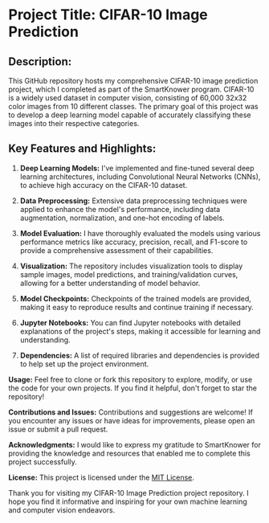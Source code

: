 # **Project Title:** CIFAR-10 Image Prediction

## **Description:**
This GitHub repository hosts my comprehensive CIFAR-10 image prediction project, which I completed as part of the SmartKnower program. CIFAR-10 is a widely used dataset in computer vision, consisting of 60,000 32x32 color images from 10 different classes. The primary goal of this project was to develop a deep learning model capable of accurately classifying these images into their respective categories.

## **Key Features and Highlights:**

1. **Deep Learning Models:** I've implemented and fine-tuned several deep learning architectures, including Convolutional Neural Networks (CNNs), to achieve high accuracy on the CIFAR-10 dataset.

2. **Data Preprocessing:** Extensive data preprocessing techniques were applied to enhance the model's performance, including data augmentation, normalization, and one-hot encoding of labels.

3. **Model Evaluation:** I have thoroughly evaluated the models using various performance metrics like accuracy, precision, recall, and F1-score to provide a comprehensive assessment of their capabilities.

4. **Visualization:** The repository includes visualization tools to display sample images, model predictions, and training/validation curves, allowing for a better understanding of model behavior.

5. **Model Checkpoints:** Checkpoints of the trained models are provided, making it easy to reproduce results and continue training if necessary.

6. **Jupyter Notebooks:** You can find Jupyter notebooks with detailed explanations of the project's steps, making it accessible for learning and understanding.

7. **Dependencies:** A list of required libraries and dependencies is provided to help set up the project environment.

**Usage:**
Feel free to clone or fork this repository to explore, modify, or use the code for your own projects. If you find it helpful, don't forget to star the repository!

**Contributions and Issues:**
Contributions and suggestions are welcome! If you encounter any issues or have ideas for improvements, please open an issue or submit a pull request.

**Acknowledgments:**
I would like to express my gratitude to SmartKnower for providing the knowledge and resources that enabled me to complete this project successfully.

**License:**
This project is licensed under the [MIT License](LICENSE.md).

Thank you for visiting my CIFAR-10 Image Prediction project repository. I hope you find it informative and inspiring for your own machine learning and computer vision endeavors.

